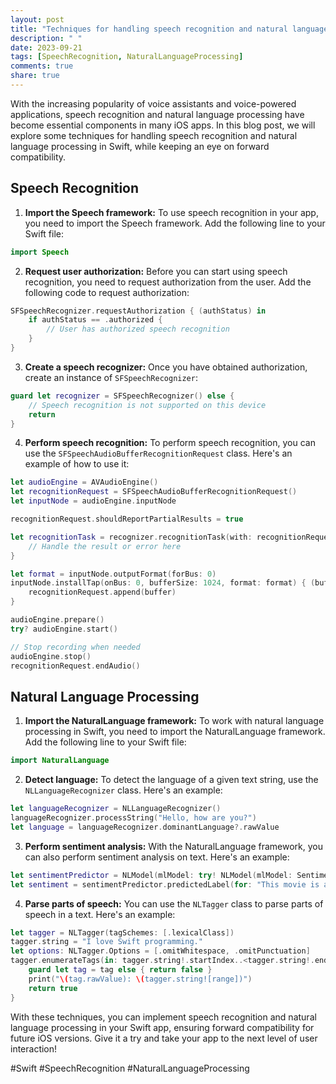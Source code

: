 ```yaml
---
layout: post
title: "Techniques for handling speech recognition and natural language processing in Swift for forward compatibility"
description: " "
date: 2023-09-21
tags: [SpeechRecognition, NaturalLanguageProcessing]
comments: true
share: true
---
```


With the increasing popularity of voice assistants and voice-powered applications, speech recognition and natural language processing have become essential components in many iOS apps. In this blog post, we will explore some techniques for handling speech recognition and natural language processing in Swift, while keeping an eye on forward compatibility.

## Speech Recognition

1. **Import the Speech framework:** To use speech recognition in your app, you need to import the Speech framework. Add the following line to your Swift file:

```swift
import Speech
```

2. **Request user authorization:** Before you can start using speech recognition, you need to request authorization from the user. Add the following code to request authorization:

```swift
SFSpeechRecognizer.requestAuthorization { (authStatus) in
    if authStatus == .authorized {
        // User has authorized speech recognition
    }
}
```

3. **Create a speech recognizer:** Once you have obtained authorization, create an instance of `SFSpeechRecognizer`:

```swift
guard let recognizer = SFSpeechRecognizer() else {
    // Speech recognition is not supported on this device
    return
}
```

4. **Perform speech recognition:** To perform speech recognition, you can use the `SFSpeechAudioBufferRecognitionRequest` class. Here's an example of how to use it:

```swift
let audioEngine = AVAudioEngine()
let recognitionRequest = SFSpeechAudioBufferRecognitionRequest()
let inputNode = audioEngine.inputNode

recognitionRequest.shouldReportPartialResults = true

let recognitionTask = recognizer.recognitionTask(with: recognitionRequest) { (result, error) in
    // Handle the result or error here
}

let format = inputNode.outputFormat(forBus: 0)
inputNode.installTap(onBus: 0, bufferSize: 1024, format: format) { (buffer, when) in
    recognitionRequest.append(buffer)
}

audioEngine.prepare()
try? audioEngine.start()

// Stop recording when needed
audioEngine.stop()
recognitionRequest.endAudio()
```

## Natural Language Processing

1. **Import the NaturalLanguage framework:** To work with natural language processing in Swift, you need to import the NaturalLanguage framework. Add the following line to your Swift file:

```swift
import NaturalLanguage
```

2. **Detect language:** To detect the language of a given text string, use the `NLLanguageRecognizer` class. Here's an example:

```swift
let languageRecognizer = NLLanguageRecognizer()
languageRecognizer.processString("Hello, how are you?")
let language = languageRecognizer.dominantLanguage?.rawValue
```

3. **Perform sentiment analysis:** With the NaturalLanguage framework, you can also perform sentiment analysis on text. Here's an example:

```swift
let sentimentPredictor = NLModel(mlModel: try! NLModel(mlModel: SentimentClassifier().model))
let sentiment = sentimentPredictor.predictedLabel(for: "This movie is amazing!")
```

4. **Parse parts of speech:** You can use the `NLTagger` class to parse parts of speech in a text. Here's an example:

```swift
let tagger = NLTagger(tagSchemes: [.lexicalClass])
tagger.string = "I love Swift programming."
let options: NLTagger.Options = [.omitWhitespace, .omitPunctuation]
tagger.enumerateTags(in: tagger.string!.startIndex..<tagger.string!.endIndex, unit: .word, scheme: .lexicalClass, options: options) { (tag, range) -> Bool in
    guard let tag = tag else { return false }
    print("\(tag.rawValue): \(tagger.string![range])")
    return true
}
```

With these techniques, you can implement speech recognition and natural language processing in your Swift app, ensuring forward compatibility for future iOS versions. Give it a try and take your app to the next level of user interaction!

#Swift #SpeechRecognition #NaturalLanguageProcessing